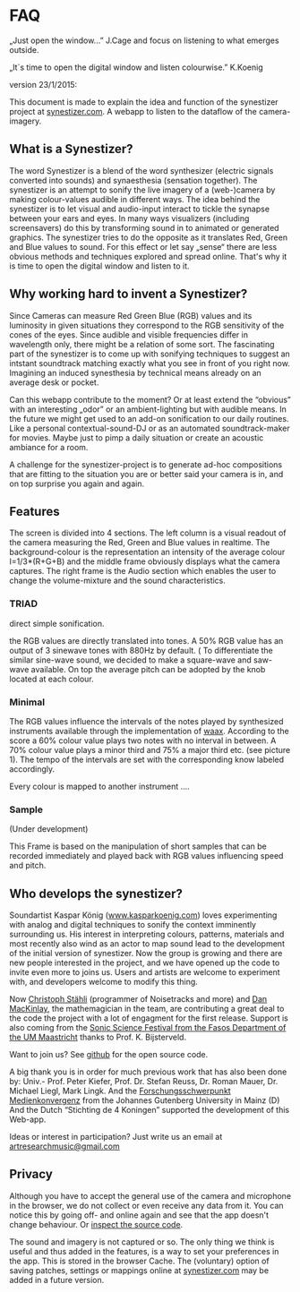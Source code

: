 # FAQ

„Just open the window...”  J.Cage and focus on listening to what emerges outside.

„It`s time to open the digital window and listen colourwise.”  K.Koenig

version 23/1/2015:

This document is made to explain the idea and function of the synestizer project 
at [synestizer.com](http://synestizer.com).
A webapp to listen to the dataflow of the camera-imagery. 

## What is a Synestizer?

The word Synestizer is a blend of the word synthesizer (electric signals converted into sounds) and synaesthesia (sensation together).
The synestizer is an attempt to sonify the live imagery of a (web-)camera by making colour-values audible in different ways.
The idea behind the synestizer is to let visual and audio-input interact to tickle the synapse between your ears and eyes.
In many ways visualizers (including screensavers) do this by transforming sound in to animated or generated graphics.
The synestizer tries to do the opposite as it translates Red, Green and Blue values to sound. For this effect or let say „sense“ there are less obvious methods and techniques explored and spread online.  That's why it is time to open the digital window and listen to it.

## Why working hard to invent a Synestizer? 

Since Cameras can measure Red Green Blue (RGB) values and its luminosity in given situations they correspond to the RGB sensitivity of the cones of the eyes.
Since audible and visible frequencies differ in wavelength only, there might be a relation of some sort.
The fascinating part of the synestizer is to come up with sonifying techniques to suggest an intstant soundtrack matching exactly what you see in front of you right now. Imagining an induced synesthesia by technical means already on an average desk or pocket.

Can this webapp contribute to the moment? Or at least extend the “obvious” with an interesting „odor” 
or an ambient-lighting but with audible means.
In the future we might get used to an add-on sonification to our daily routines. Like a personal contextual-sound-DJ or as an automated soundtrack-maker for movies.
Maybe just to pimp a daily situation or create an acoustic ambiance for a room.

A challenge for the synestizer-project is to generate ad-hoc compositions that are fitting to the situation you are or better said your camera is in, and on top surprise you again and again. 

## Features

The screen is divided into 4 sections. The left column is a visual readout of the camera measuring the Red, Green and Blue values in realtime. The background-colour is the representation an intensity of the average colour I=1/3*(R+G+B)  and the middle frame obviously displays what the camera captures. The right frame is the Audio section which enables the user to change the volume-mixture and the sound characteristics. 

### TRIAD

direct simple sonification.

the RGB values are directly translated into tones. A 50% RGB value has an output of 3 sinewave tones with 880Hz by default. (
To differentiate the similar sine-wave sound, we decided to make a square-wave and saw-wave available. On top the average pitch can be adopted by the knob located at each colour.

### Minimal 

The RGB values influence the intervals of the notes played by synthesized instruments available through the implementation of [waax](https://github.com/hoch/waax).
According to the score a 60% colour value plays two notes with no interval in between. A 70%  colour value plays a minor third and 75% a major third etc. (see picture 1). The tempo of the intervals are set with the corresponding know labeled accordingly. 

Every colour is mapped to another instrument ....

### Sample

(Under development)

This Frame is based on the manipulation of short samples that can be recorded immediately and played back with RGB values influencing speed and pitch.

## Who develops the synestizer?

Soundartist Kaspar König (www.kasparkoenig.com) loves experimenting with analog and digital techniques to sonify the context imminently surrounding us.
His interest in interpreting colours, patterns, materials and most recently also wind as an actor to map sound lead to the development of the initial version of synestizer.
Now the group is growing and there are new people interested in the project, and we have opened up the code to invite even more to joins us.
Users and artists are welcome to experiment with, and developers welcome to modify this thing. 

Now [Christoph Stähli](http://www.stahlnow.com) (programmer of Noisetracks and more) and [Dan MacKinlay](http://notes.livingthing.org/),  the mathemagician in the team, are contributing a great deal to the code the project with a lot of engagment for the first release.
Support is also coming from the [Sonic Science Festival from the Fasos Department of the UM Maastricht](http://fasos-research.nl/sonicsciencefestival/event/163/?instance_id=98) thanks to Prof. K. Bijsterveld. 


Want to join us?
See [github](https://github.com/synestize/synestizer) for the open source code.

A big thank you is in order for much previous work that has also been done by: Univ.- Prof. Peter Kiefer, Prof. Dr. Stefan Reuss, Dr. Roman Mauer, Dr. Michael Liegl, Mark Lingk.
And the [Forschungsschwerpunkt Medienkonvergenz](http://www.medienkonvergenz.uni-mainz.de/) from the Johannes Gutenberg University in Mainz (D) 
And the Dutch “Stichting de 4 Koningen” supported the development of this Web-app.

Ideas or interest in participation? Just write us an email at artresearchmusic@gmail.com


## Privacy

Although you have to accept the general use of the camera and microphone in the browser, we do not collect or even receive any data from it.
You can notice this by going off- and online again and see that the app doesn't change behaviour.
Or [inspect the source code](https://github.com/synestize/synestizer).

The sound and imagery is not captured or so. The only thing we think is useful and thus added in the features, is a way to set your preferences in the app. This is stored in the browser Cache. 
The (voluntary) option of saving patches, settings or mappings online at [synestizer.com](http://synestizer.com) may be added in a future version.
